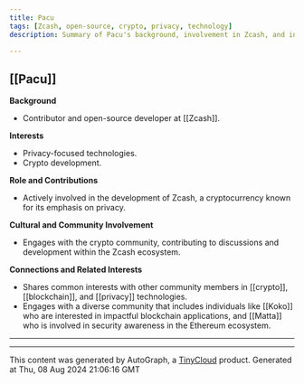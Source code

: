 ```yaml
---
title: Pacu
tags: [Zcash, open-source, crypto, privacy, technology]
description: Summary of Pacu's background, involvement in Zcash, and interests in privacy and crypto development.

---
```


## [[Pacu]]

**Background**
- Contributor and open-source developer at [[Zcash]].

**Interests**
- Privacy-focused technologies.
- Crypto development.

**Role and Contributions**
- Actively involved in the development of Zcash, a cryptocurrency known for its emphasis on privacy.

**Cultural and Community Involvement**
- Engages with the crypto community, contributing to discussions and development within the Zcash ecosystem.

**Connections and Related Interests**
- Shares common interests with other community members in [[crypto]], [[blockchain]], and [[privacy]] technologies.
- Engages with a diverse community that includes individuals like [[Koko]] who are interested in impactful blockchain applications, and [[Matta]] who is involved in security awareness in the Ethereum ecosystem.

---
---
This content was generated by AutoGraph, a [TinyCloud](https://tinycloud.xyz/) product.
Generated at  Thu, 08 Aug 2024 21:06:16 GMT